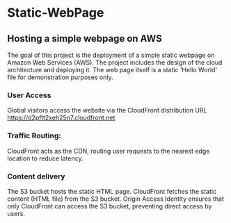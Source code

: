 ﻿# Static-WebPage
## Hosting a simple webpage on AWS 

The goal of this project is the deployment of a simple static webpage on Amazon Web Services (AWS). The project includes the design of the cloud architecture and deploying it. 
The web page itself is a  static 'Hello World' file for demonstration purposes only.

### User Access
Global visitors access the website via the CloudFront distribution URL
https://d2pftt2xeh25n7.cloudfront.net

### Traffic Routing: 
CloudFront acts as the CDN, routing user requests to the nearest edge location to reduce latency. 

### Content delivery
The S3 bucket hosts the static HTML page. CloudFront fetches the static content (HTML file) from the S3 bucket. 
Origin Access Identity ensures that only CloudFront can access the S3 bucket, preventing direct access by users.
